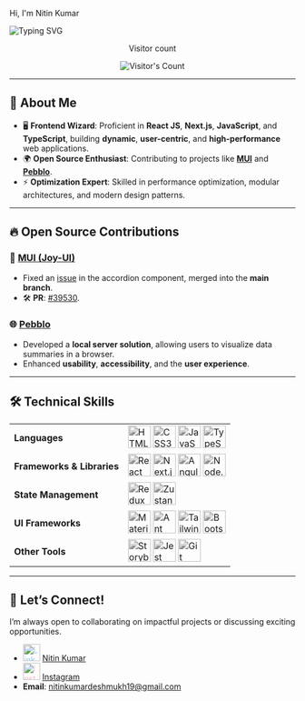 

<div align="left">
 <p>Hi, I'm Nitin Kumar</p>
  <img src="https://readme-typing-svg.herokuapp.com?font=Montserrat+Code&weight=500&size=24&duration=4000&pause=500&color=6e6e73&center=true&vCenter=true&width=435&lines=Software+Engineer;Frontend+Engineer;" alt="Typing SVG" />
</div>

<div align="center"> 
  <p>Visitor count</p>
  <img src="https://profile-counter.glitch.me/KumarNitin19/count.svg" alt="Visitor's Count" />
</div>


---

## 🌟 **About Me**  

- 🖥️ **Frontend Wizard**: Proficient in **React JS**, **Next.js**, **JavaScript**, and **TypeScript**, building **dynamic**, **user-centric**, and **high-performance** web applications.  
- 🌍 **Open Source Enthusiast**: Contributing to projects like [**MUI**](https://github.com/mui/material-ui) and [**Pebblo**](https://github.com/daxa-ai/pebblo).  
- ⚡ **Optimization Expert**: Skilled in performance optimization, modular architectures, and modern design patterns.  

---

## 🔥 **Open Source Contributions**  

### 🎨 [**MUI (Joy-UI)**](https://github.com/mui/material-ui)  
- Fixed an [issue](https://github.com/mui/material-ui/issues/39530) in the accordion component, merged into the **main branch**.  
- 🛠️ **PR**: [#39530](https://github.com/mui/material-ui/issues/39530).  

### 🌐 [**Pebblo**](https://github.com/daxa-ai/pebblo)  
- Developed a **local server solution**, allowing users to visualize data summaries in a browser.  
- Enhanced **usability**, **accessibility**, and the **user experience**.  

---

## 🛠️ **Technical Skills**  

<table>
<tr>
  <td><b>Languages</b></td>
  <td>
    <img src="https://cdn.jsdelivr.net/gh/devicons/devicon/icons/html5/html5-original.svg" title="HTML5" width="40" height="40" style="filter: grayscale(100%);" /> 
    <img src="https://cdn.jsdelivr.net/gh/devicons/devicon/icons/css3/css3-original.svg" title="CSS3" width="40" height="40" style="filter: grayscale(100%);" />
    <img src="https://cdn.jsdelivr.net/gh/devicons/devicon/icons/javascript/javascript-original.svg" title="JavaScript" width="40" height="40" style="filter: grayscale(100%);" />
    <img src="https://cdn.jsdelivr.net/gh/devicons/devicon/icons/typescript/typescript-original.svg" title="TypeScript" width="40" height="40" style="filter: grayscale(100%);" />
  </td>
</tr>
<tr>
  <td><b>Frameworks & Libraries</b></td>
  <td>
    <img src="https://cdn.jsdelivr.net/gh/devicons/devicon/icons/react/react-original.svg" title="React" width="40" height="40" style="filter: grayscale(100%);" /> 
    <img src="https://cdn.jsdelivr.net/gh/devicons/devicon/icons/nextjs/nextjs-original-wordmark.svg" title="Next.js" width="40" height="40" style="filter: grayscale(100%);" />
    <img src="https://cdn.jsdelivr.net/gh/devicons/devicon/icons/angularjs/angularjs-original.svg" title="Angular" width="40" height="40" style="filter: grayscale(100%);" />
    <img src="https://cdn.jsdelivr.net/gh/devicons/devicon/icons/nodejs/nodejs-original.svg" title="Node.js" width="40" height="40" style="filter: grayscale(100%);" />
  </td>
</tr>
<tr>
  <td><b>State Management</b></td>
  <td>
    <img src="https://cdn.jsdelivr.net/gh/devicons/devicon/icons/redux/redux-original.svg" title="Redux" width="40" height="40" style="filter: grayscale(100%);" /> 
    <img src="https://img.icons8.com/external-tal-revivo-color-tal-revivo/48/null/external-bear-based-state-management-system-for-react-and-react-native-logo-color-tal-revivo.png" title="Zustand" width="40" height="40" style="filter: grayscale(100%);" />
  </td>
</tr>
<tr>
  <td><b>UI Frameworks</b></td>
  <td>
    <img src="https://cdn.jsdelivr.net/gh/devicons/devicon/icons/materialui/materialui-original.svg" title="Material-UI" width="40" height="40" style="filter: grayscale(100%);" />
    <img src="https://img.icons8.com/ios-filled/50/87CEEB/ant-design.png" title="Ant Design" width="40" height="40" style="filter: grayscale(100%);" />
    <img src="https://cdn.jsdelivr.net/gh/devicons/devicon/icons/tailwindcss/tailwindcss-plain.svg" title="Tailwind CSS" width="40" height="40" style="filter: grayscale(100%);" />
    <img src="https://cdn.jsdelivr.net/gh/devicons/devicon/icons/bootstrap/bootstrap-original.svg" title="Bootstrap" width="40" height="40" style="filter: grayscale(100%);" />
  </td>
</tr>
<tr>
  <td><b>Other Tools</b></td>
  <td>
    <img src="https://cdn.jsdelivr.net/gh/devicons/devicon/icons/storybook/storybook-original.svg" title="Storybook" width="40" height="40" style="filter: grayscale(100%);" /> 
    <img src="https://cdn.jsdelivr.net/gh/devicons/devicon/icons/jest/jest-plain.svg" title="Jest" width="40" height="40" style="filter: grayscale(100%);" /> 
    <img src="https://cdn.jsdelivr.net/gh/devicons/devicon/icons/git/git-original.svg" title="Git" width="40" height="40" style="filter: grayscale(100%);" /> 
  </td>
</tr>
</table>

---

## 💬 Let’s Connect!  
I’m always open to collaborating on impactful projects or discussing exciting opportunities.  
- <a href="https://www.linkedin.com/in/nitin-kumar-343b741ab/" style="color: #87CEEB;"><img src="https://img.icons8.com/ios-filled/50/87CEEB/linkedin.png" title="LinkedIn" width="30" height="30" /></a> [Nitin Kumar](https://www.linkedin.com/in/nitin-kumar-343b741ab/)  
- <a href="https://www.instagram.com/" style="color: #FFB6C1;"><img src="https://img.icons8.com/ios-filled/50/FFB6C1/instagram-new.png" title="Instagram" width="30" height="30" /></a> [Instagram](https://www.instagram.com/)  
- **Email**: [nitinkumardeshmukh19@gmail.com](mailto:nitinkumardeshmukh19@gmail.com)
